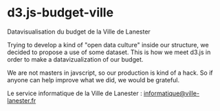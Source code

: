 # d3.js-budget-ville
Datavisualisation du budget de la Ville de Lanester

Trying to develop a kind of "open data culture" inside our structure, we decided to propose a use of some dataset. This is how we meet d3.js in order to make a datavizualization of our budget.

We are not masters in javscript, so our production is kind of a hack. So if anyone can help improve what we did, we would be grateful.

Le service informatique de la Ville de Lanester : informatique@ville-lanester.fr

